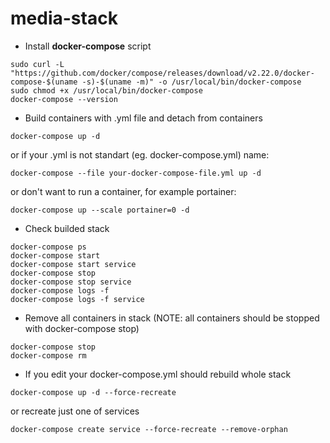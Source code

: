 # media-stack
- Install **docker-compose** script
```
sudo curl -L "https://github.com/docker/compose/releases/download/v2.22.0/docker-compose-$(uname -s)-$(uname -m)" -o /usr/local/bin/docker-compose
sudo chmod +x /usr/local/bin/docker-compose
docker-compose --version
```
 
- Build containers with .yml file and detach from containers
```
docker-compose up -d
```
or if your .yml is not standart (eg. docker-compose.yml) name:
```
docker-compose --file your-docker-compose-file.yml up -d
```
or don't want to run a container, for example portainer:
```
docker-compose up --scale portainer=0 -d
```

- Check builded stack
```
docker-compose ps
docker-compose start
docker-compose start service
docker-compose stop
docker-compose stop service
docker-compose logs -f
docker-compose logs -f service
```
- Remove all containers in stack (NOTE: all containers should be stopped with docker-compose stop)
```
docker-compose stop
docker-compose rm
```

- If you edit your docker-compose.yml should rebuild whole stack
```
docker-compose up -d --force-recreate
```
or recreate just one of services
```
docker-compose create service --force-recreate --remove-orphan
```
